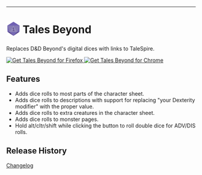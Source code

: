 ***

<h1>
    <sub>
        <img src="src/icons/icon.svg" height="38" width="38">
    </sub>
    Tales Beyond
</h1>

Replaces D&D Beyond's digital dices with links to TaleSpire.

<a href="https://addons.mozilla.org/en-US/firefox/addon/tales-beyond/">
    <img src="https://cdnjs.cloudflare.com/ajax/libs/browser-logos/74.1.0/firefox/firefox.svg" width="64" height="64" alt="Get Tales Beyond for Firefox">
</a>

<a href="https://chromewebstore.google.com/detail/tales-beyond/mobmjccpnafdnlaljkikhkkcccfeoefa">
    <img src="https://cdnjs.cloudflare.com/ajax/libs/browser-logos/74.1.0/chrome/chrome.svg" width="64" height="64" alt="Get Tales Beyond for Chrome">
</a>

## Features

- Adds dice rolls to most parts of the character sheet.
- Adds dice rolls to descriptions with support for replacing "your Dexterity modifier" with the proper value.
- Adds dice rolls to extra creatures in the character sheet.
- Adds dice rolls to monster pages.
- Hold alt/cltr/shift while clicking the button to roll double dice for ADV/DIS rolls.

## Release History

[Changelog](https://github.com/haste/tales-beyond/blob/main/CHANGELOG.md)
